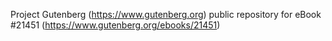 Project Gutenberg (https://www.gutenberg.org) public repository for eBook #21451 (https://www.gutenberg.org/ebooks/21451)
